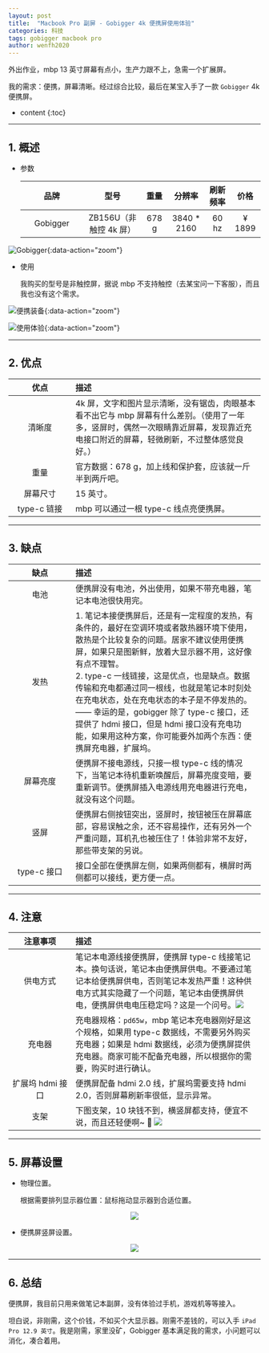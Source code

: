 ```yaml
---
layout: post
title:  "Macbook Pro 副屏 - Gobigger 4k 便携屏使用体验"
categories: 科技
tags: gobigger macbook pro
author: wenfh2020
---
```


外出作业，mbp 13 英寸屏幕有点小，生产力跟不上，急需一个扩展屏。

我的需求：便携，屏幕清晰。经过综合比较，最后在某宝入手了一款 `Gobigger` 4k 便携屏。



* content
{:toc}

---

## 1. 概述

* 参数

  |   品牌   |          型号          | 重量  |   分辨率    | 刷新频率 |  价格  |
  | :------: | :--------------------: | :---: | :---------: | :------: | :----: |
  | Gobigger | ZB156U（非触控 4k 屏） | 678 g | 3840 * 2160 |  60 hz   | ¥ 1899 |

![Gobigger](/images/2020-05-13-11-27-48.png){:data-action="zoom"}

* 使用

  我购买的型号是非触控屏，据说 mbp 不支持触控（去某宝问一下客服），而且我也没有这个需求。

![便携装备](/images/2020-05-26-09-47-30.jpeg){:data-action="zoom"}

![使用体验](/images/2020-06-10-18-50-21.jpeg){:data-action="zoom"}

---

## 2. 优点

|    优点     | 描述                                                                                                                                                                                 |
| :---------: | :----------------------------------------------------------------------------------------------------------------------------------------------------------------------------------- |
|   清晰度    | 4k 屏，文字和图片显示清晰，没有锯齿，肉眼基本看不出它与 mbp 屏幕有什么差别。（使用了一年多，竖屏时，偶然一次眼睛靠近屏幕，发现靠近充电接口附近的屏幕，轻微刷新，不过整体感觉良好。） |
|    重量     | 官方数据：678 g，加上线和保护套，应该就一斤半到两斤吧。                                                                                                                              |
|  屏幕尺寸   | 15 英寸。                                                                                                                                                                            |
| type-c 链接 | mbp 可以通过一根 type-c 线点亮便携屏。                                                                                                                                               |

---

## 3. 缺点

|    缺点     | 描述                                                                                                                                                                                                                                                                                                                                                                                                                                                                                       |
| :---------: | :----------------------------------------------------------------------------------------------------------------------------------------------------------------------------------------------------------------------------------------------------------------------------------------------------------------------------------------------------------------------------------------------------------------------------------------------------------------------------------------- |
|    电池     | 便携屏没有电池，外出使用，如果不带充电器，笔记本电池很快用完。                                                                                                                                                                                                                                                                                                                                                                                                                             |
|    发热     | 1. 笔记本接便携屏后，还是有一定程度的发热，有条件的，最好在空调环境或者散热器环境下使用，散热是个比较复杂的问题。居家不建议使用便携屏，如果只是图新鲜，放着大显示器不用，这好像有点不理智。 <br/> 2. type-c 一线链接，这是优点，也是缺点。数据传输和充电都通过同一根线，也就是笔记本时刻处在充电状态，处在充电状态的本子是不停发热的。—— 幸运的是，gobigger 除了 type-c 接口，还提供了 hdmi 接口，但是 hdmi 接口没有充电功能，如果用这种方案，你可能要外加两个东西：便携屏充电器，扩展坞。 |
|  屏幕亮度   | 便携屏不接电源线，只接一根 type-c 线的情况下，当笔记本待机重新唤醒后，屏幕亮度变暗，要重新调节。便携屏插入电源线用充电器进行充电，就没有这个问题。                                                                                                                                                                                                                                                                                                                                         |
|    竖屏     | 便携屏右侧按钮突出，竖屏时，按钮被压在屏幕底部，容易误触之余，还不容易操作，还有另外一个严重问题，耳机孔也被压住了！体验非常不友好，那些带支架的另说。                                                                                                                                                                                                                                                                                                                                     |
| type-c 接口 | 接口全部在便携屏左侧，如果两侧都有，横屏时两侧都可以接线，更方便一点。                                                                                                                                                                                                                                                                                                                                                                                                                     |

---

## 4. 注意

<style> table th:first-of-type { width: 110px; } </style>

|     注意事项     | 描述                                                                                                                                                                                                                                                                                  |
| :--------------: | :------------------------------------------------------------------------------------------------------------------------------------------------------------------------------------------------------------------------------------------------------------------------------------ |
|     供电方式     | 笔记本电源线接便携屏，便携屏 type-c 线接笔记本。换句话说，笔记本由便携屏供电。不要通过笔记本给便携屏供电，否则笔记本发热严重！这种供电方式其实隐藏了一个问题，笔记本由便携屏供电，便携屏供电电压稳定吗？这是一个问号。<img src="/images/2021-08-28-13-32-56.png" data-action="zoom"/> |
|      充电器      | 充电器规格：`pd65w`，mbp 笔记本充电器刚好是这个规格，如果用 type-c 数据线，不需要另外购买充电器；如果是 hdmi 数据线，必须为便携屏提供充电器。商家可能不配备充电器，所以根据你的需要，购买时进行确认。                                                                                 |
| 扩展坞 hdmi 接口 | 便携屏配备 hdmi 2.0 线，扩展坞需要支持 hdmi 2.0，否则屏幕刷新率很低，显示异常。                                                                                                                                                                                                       |
|       支架       | 下图支架，10 块钱不到，横竖屏都支持，便宜不说，而且还轻便啊~ 🐶           <img src="/images/2021-07-27-07-04-54.png" data-action="zoom"/>                                                                                                                                              |




---

## 5. 屏幕设置

* 物理位置。
  
  根据需要排列显示器位置：鼠标拖动显示器到合适位置。

<div align=center><img src="/images/2021-03-17-12-10-12.png" data-action="zoom"/></div>

* 便携屏竖屏设置。

<div align=center><img src="/images/2021-07-28-11-13-43.png" data-action="zoom"/></div>

---

## 6. 总结

便携屏，我目前只用来做笔记本副屏，没有体验过手机，游戏机等等接入。

坦白说，非刚需，这个价钱，不如买个大显示器。刚需不差钱的，可以入手 `iPad Pro 12.9 英寸`。我是刚需，家里没矿，Gobigger 基本满足我的需求，小问题可以消化，凑合着用。
